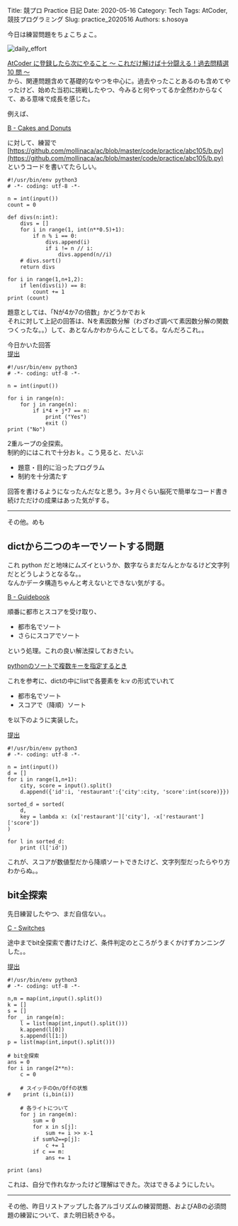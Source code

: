 Title: 競プロ Practice 日記
Date: 2020-05-16
Category: Tech
Tags: AtCoder, 競技プログラミング
Slug: practice_2020516
Authors: s.hosoya

今日は練習問題をちょこちょこ。

![daily_effort](https://blog.watarinohibi.tokyo/images/20200516_ef.png "daily_effort")   


[AtCoder に登録したら次にやること ～ これだけ解けば十分闘える！過去問精選 10 問 ～](https://qiita.com/drken/items/fd4e5e3630d0f5859067)  
から、関連問題含めて基礎的なやつを中心に。過去やったことあるのも含めてやったけど、始めた当初に挑戦したやつ、今みると何やってるか全然わからなくて、ある意味で成長を感じた。  

例えば、


[B - Cakes and Donuts](https://atcoder.jp/contests/abc105/tasks/abc105_b)  

に対して、練習で  
[https://github.com/mollinaca/ac/blob/master/code/practice/abc105/b.py](https://github.com/mollinaca/ac/blob/master/code/practice/abc105/b.py)  
というコードを書いてたらしい。

~~~
#!/usr/bin/env python3
# -*- coding: utf-8 -*-

n = int(input())
count = 0

def divs(n:int):
    divs = []
    for i in range(1, int(n**0.5)+1):
        if n % i == 0:
            divs.append(i)
            if i != n // i:
                divs.append(n//i)
    # divs.sort()
    return divs

for i in range(1,n+1,2):
    if len(divs(i)) == 8:
        count += 1
print (count)
~~~

題意としては、「Nが4か7の倍数」かどうかでおｋ  
それに対して上記の回答は、Nを素因数分解（わざわざ調べて素因数分解の関数つくったな。。）して、あとなんかわからんことしてる。なんだろこれ。。  

今日かいた回答  
[提出](https://atcoder.jp/contests/abc105/submissions/13248187)  
~~~
#!/usr/bin/env python3
# -*- coding: utf-8 -*-

n = int(input())

for i in range(n):
    for j in range(n):
        if i*4 + j*7 == n:
            print ("Yes")
            exit ()
print ("No")
~~~
2重ループの全探索。  
制約的にはこれで十分おｋ。こう見ると、だいぶ  

* 題意・目的に沿ったプログラム  
* 制約を十分満たす  

回答を書けるようになったんだなと思う。3ヶ月ぐらい脳死で簡単なコード書き続けただけの成果はあった気がする。  

---

その他。めも  

## dictから二つのキーでソートする問題

これ python だと地味にムズイというか、数字ならまだなんとかなるけど文字列だとどうしようとなるな。。  
なんかデータ構造ちゃんと考えないとできない気がする。

[B - Guidebook](https://atcoder.jp/contests/abc128/tasks/abc128_b)  

順番に都市とスコアを受け取り、

* 都市名でソート
* さらにスコアでソート

という処理。これの良い解法探しておきたい。

[pythonのソートで複数キーを指定するとき](https://qiita.com/Arvelt/items/01affefb156f443c62f7)  

これを参考に、dictの中にlistで各要素を k:v の形式でいれて

* 都市名でソート
* スコアで（降順）ソート

を以下のように実装した。  

[提出](https://atcoder.jp/contests/abc128/submissions/13255688)  

~~~
#!/usr/bin/env python3
# -*- coding: utf-8 -*-

n = int(input())
d = []
for i in range(1,n+1):
    city, score = input().split()
    d.append({'id':i, 'restaurant':{'city':city, 'score':int(score)}})

sorted_d = sorted(
    d,
    key = lambda x: (x['restaurant']['city'], -x['restaurant']['score'])
)

for l in sorted_d:
    print (l['id'])
~~~

これが、スコアが数値型だから降順ソートできたけど、文字列型だったらやり方わからぬ。。   

## bit全探索

先日練習したやつ、まだ自信ない。。  

[C - Switches](https://atcoder.jp/contests/abc128/tasks/abc128_c)  

途中までbit全探索で書けたけど、条件判定のところがうまくかけずカンニングした。。  

[提出](https://atcoder.jp/contests/abc128/submissions/13256967)  

~~~
#!/usr/bin/env python3
# -*- coding: utf-8 -*-

n,m = map(int,input().split())
k = []
s = []
for _ in range(m):
    l = list(map(int,input().split()))
    k.append(l[0])
    s.append(l[1:])
p = list(map(int,input().split()))

# bit全探索
ans = 0
for i in range(2**n):
    c = 0

    # スイッチのOn/Offの状態
#    print (i,bin(i))

    # 各ライトについて
    for j in range(m):
        sum = 0
        for x in s[j]:
            sum += i >> x-1
        if sum%2==p[j]:
            c += 1
        if c == m:
            ans += 1

print (ans)
~~~

これは、自分で作れなかったけど理解はできた。次はできるようにしたい。

---

その他、昨日リストアップした各アルゴリズムの練習問題、およびABの必須問題の練習について、また明日続きやる。
